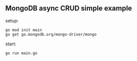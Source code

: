 ## MongoDB async CRUD simple example

setup:

```
go mod init main
go get go.mongodb.org/mongo-driver/mongo
```

start:

```
go run main.go
```
